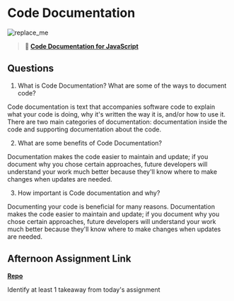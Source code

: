 # Code Documentation

![replace_me](https://codeworks.blob.core.windows.net/public/assets/img/illustrations/placeholder.svg)

> **📖 [Code Documentation for JavaScript](https://codeworksacademy.com/fs-student-guide/resources/wk7/02-JSDocs)**

## Questions

1. What is Code Documentation? What are some of the ways to document code?

Code documentation is text that accompanies software code to explain what your code is doing, why it's written the way it is, and/or how to use it. There are two main categories of documentation: documentation inside the code and supporting documentation about the code.

2. What are some benefits of Code Documentation?

Documentation makes the code easier to maintain and update; if you document why you chose certain approaches, future developers will understand your work much better because they'll know where to make changes when updates are needed.

3. How important is Code documentation and why?

Documenting your code is beneficial for many reasons. Documentation makes the code easier to maintain and update; if you document why you chose certain approaches, future developers will understand your work much better because they'll know where to make changes when updates are needed.

## Afternoon Assignment Link

**[Repo](https://github.com/zburkard/<ASSIGNMENT_REPO>)**

Identify at least 1 takeaway from today's assignment
